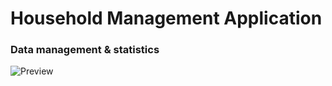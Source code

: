 # Household Management Application
### Data management & statistics
![Preview](https://user-images.githubusercontent.com/75077747/154496912-52f11f33-02fa-41bf-9e49-77ff8113099f.gif)
